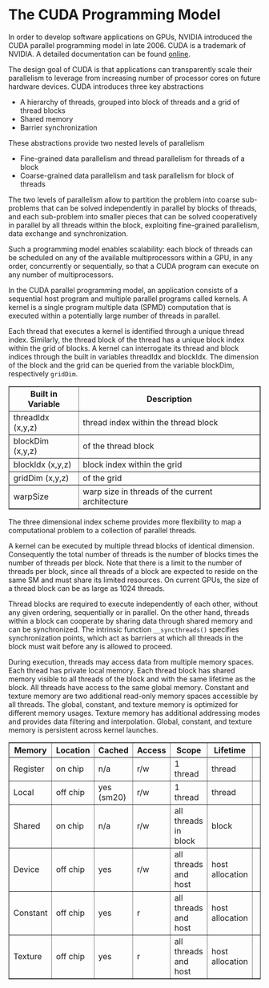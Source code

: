 # The CUDA Programming Model

In order to develop software applications on GPUs, NVIDIA introduced the CUDA parallel programming model in late 2006. 
CUDA is a trademark of NVIDIA. A detailed documentation can be found [online](http://docs.nvidia.com/cuda/cuda-c-programming-guide/index.html).

The design goal of CUDA is that applications can transparently scale their parallelism to leverage from increasing number of processor cores on future hardware devices. CUDA introduces three key abstractions

  - A hierarchy of threads, grouped into block of threads and a grid of thread blocks
  - Shared memory 
  - Barrier synchronization

These abstractions provide two nested levels of parallelism

  - Fine-grained data parallelism and thread parallelism for threads of a block
  - Coarse-grained data parallelism and task parallelism for block of threads

The two levels of parallelism allow to partition the problem into coarse sub-problems that can be solved independently in parallel by blocks of threads, and each sub-problem into smaller pieces that can be solved cooperatively in parallel by all threads within the block, exploiting fine-grained parallelism, data exchange and synchronization. 

Such a programming model enables scalability: each block of threads can be scheduled on any of the available multiprocessors within a GPU, in any order, concurrently or sequentially, so that a CUDA program can execute on any number of multiprocessors.

In the CUDA parallel programming model, an application consists of a sequential host program and multiple parallel programs called kernels. A kernel is a single program multiple data (SPMD) computation that is executed within a potentially large number of threads in parallel.

Each thread that executes a kernel is identified through a unique thread index. Similarly, the thread block of the thread has a unique block index within the grid of blocks. A kernel can interrogate its thread and block indices through the built in variables threadIdx and blockIdx. The dimension of the  block and the grid can be queried from the variable blockDim, respectively `gridDim`.

<table border="1">
<tr><th>Built in Variable</th><th>Description</th></tr>
<tr><td>threadIdx (x,y,z)</td><td>thread index within the thread block</td></tr>
<tr><td>blockDim (x,y,z)</td><td> of the thread block</td></tr>
<tr><td>blockIdx (x,y,z)</td><td>block index within the grid </td></tr>
<tr><td>gridDim (x,y,z)</td><td> of the grid</td></tr>
<tr><td>warpSize </td><td>warp size in threads of the current architecture</td></tr>
</table>

The three dimensional index scheme provides more flexibility to map a computational problem to a collection of parallel threads.

A kernel can be executed by multiple thread blocks of identical dimension. Consequently the total number of threads is the number of blocks times the number of threads per block. Note that there is a limit to the number of threads per block, since all threads of a block are expected to reside on the same SM and must share its limited  resources. On current GPUs, the size of a thread block can be as large as 1024 threads. 

Thread blocks are required to execute independently of each other, without any  given ordering, sequentially or in parallel. On the other hand, threads within a block can cooperate by sharing data through shared memory and can be synchronized. The intrinsic function `__syncthreads()` specifies synchronization points, which act as barriers at which all threads in the block must wait before any is allowed to proceed.

During execution, threads may access data from multiple memory spaces. Each thread has private local memory. Each thread block has shared memory visible to all threads of the block and with the same lifetime as the block. All threads have access to the same global memory. 
Constant and texture memory are two additional read-only memory spaces accessible by all threads. The global, constant, and texture memory 
is optimized for different memory usages. Texture memory has additional addressing modes and provides data filtering and interpolation. 
Global, constant, and texture memory is persistent across kernel launches.

<table border="1">
<tr><th>Memory</th><th>Location</th><th>Cached</th><th>Access</th><th>Scope</th><th>Lifetime</th></tr>
<tr><td>Register</td><td>on chip</td><td>n/a</td><td>r/w</td><td>1 thread</td><td>thread</td><td>
<tr><td>Local</td><td>off chip</td><td>yes (sm20)</td><td>r/w</td><td>1 thread</td><td>thread</td><td>
<tr><td>Shared</td><td>on chip</td><td>n/a</td><td>r/w</td><td>all threads in block</td><td>block</td><td>
<tr><td>Device</td><td>off chip</td><td>yes</td><td>r/w</td><td>all threads and host</td><td>host allocation</td><td>
<tr><td>Constant</td><td>off chip</td><td>yes</td><td>r</td><td>all threads and host</td><td>host allocation</td><td>
<tr><td>Texture</td><td>off chip</td><td>yes</td><td>r</td><td>all threads and host</td><td>host allocation</td><td>
</table>


